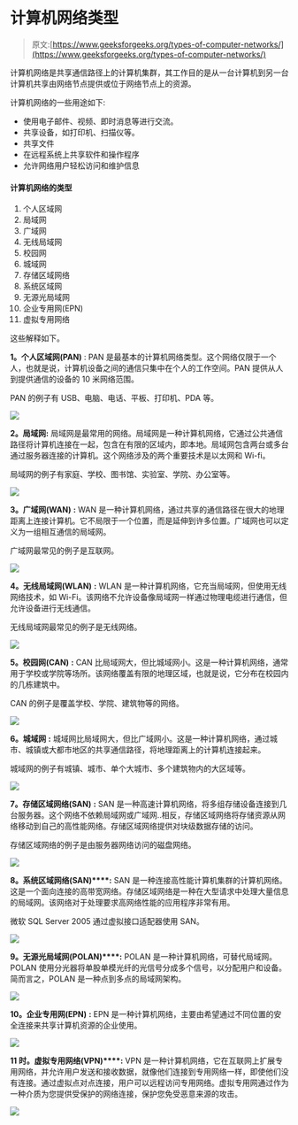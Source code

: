 # 计算机网络类型

> 原文:[https://www.geeksforgeeks.org/types-of-computer-networks/](https://www.geeksforgeeks.org/types-of-computer-networks/)

计算机网络是共享通信路径上的计算机集群，其工作目的是从一台计算机到另一台计算机共享由网络节点提供或位于网络节点上的资源。

计算机网络的一些用途如下:

*   使用电子邮件、视频、即时消息等进行交流。
*   共享设备，如打印机、扫描仪等。
*   共享文件
*   在远程系统上共享软件和操作程序
*   允许网络用户轻松访问和维护信息

#### 计算机网络的类型

1.  个人区域网
2.  局域网
3.  广域网
4.  无线局域网
5.  校园网
6.  城域网
7.  存储区域网络
8.  系统区域网
9.  无源光局域网
10.  企业专用网(EPN)
11.  虚拟专用网络

这些解释如下。

**1。个人区域网(PAN)** :
PAN 是最基本的计算机网络类型。这个网络仅限于一个人，也就是说，计算机设备之间的通信只集中在个人的工作空间。PAN 提供从人到提供通信的设备的 10 米网络范围。

PAN 的例子有 USB、电脑、电话、平板、打印机、PDA 等。

![](img/10b3d8cbc14e01a081a1c6b5a3115b1e.png)

**2。局域网:**
局域网是最常用的网络。局域网是一种计算机网络，它通过公共通信路径将计算机连接在一起，包含在有限的区域内，即本地。局域网包含两台或多台通过服务器连接的计算机。这个网络涉及的两个重要技术是以太网和 Wi-fi。

局域网的例子有家庭、学校、图书馆、实验室、学院、办公室等。

![](img/d911be59ad7f50cf75feee7e76b3627f.png)

**3。广域网(WAN)** **:**
WAN 是一种计算机网络，通过共享的通信路径在很大的地理距离上连接计算机。它不局限于一个位置，而是延伸到许多位置。广域网也可以定义为一组相互通信的局域网。

广域网最常见的例子是互联网。

![](img/92e7e1dcca2da2f0f393ed4fd0773103.png)

**4。无线局域网(WLAN)** **:**
WLAN 是一种计算机网络，它充当局域网，但使用无线网络技术，如 Wi-Fi。该网络不允许设备像局域网一样通过物理电缆进行通信，但允许设备进行无线通信。

无线局域网最常见的例子是无线网络。

![](img/7aeaa2495d0d5659e144370ac96f0f59.png)

**5。校园网(CAN)** **:**
CAN 比局域网大，但比城域网小。这是一种计算机网络，通常用于学校或学院等场所。该网络覆盖有限的地理区域，也就是说，它分布在校园内的几栋建筑中。

CAN 的例子是覆盖学校、学院、建筑物等的网络。

![](img/7d77bcd10126b7f2b263f8b2a67586bc.png)

**6。城域网** **:**
城域网比局域网大，但比广域网小。这是一种计算机网络，通过城市、城镇或大都市地区的共享通信路径，将地理距离上的计算机连接起来。

城域网的例子有城镇、城市、单个大城市、多个建筑物内的大区域等。

![](img/a4bf51e28c850a04084773fcd9646c17.png)

**7。存储区域网络(SAN)** **:**
SAN 是一种高速计算机网络，将多组存储设备连接到几台服务器。这个网络不依赖局域网或广域网..相反，存储区域网络将存储资源从网络移动到自己的高性能网络。存储区域网络提供对块级数据存储的访问。

存储区域网络的例子是由服务器网络访问的磁盘网络。

![](img/55ff0d999d1567d40000714ca75a65b4.png)

**8。系统区域网络(SAN)****:**
SAN 是一种连接高性能计算机集群的计算机网络。这是一个面向连接的高带宽网络。存储区域网络是一种在大型请求中处理大量信息的局域网。该网络对于处理要求高网络性能的应用程序非常有用。

微软 SQL Server 2005 通过虚拟接口适配器使用 SAN。

![](img/470176335f2b6162d9fad10e33f99bed.png)

**9。无源光局域网(POLAN)****:**
POLAN 是一种计算机网络，可替代局域网。POLAN 使用分光器将单股单模光纤的光信号分成多个信号，以分配用户和设备。简而言之，POLAN 是一种点到多点的局域网架构。

![](img/57577c94245283f03183c694459c1a3f.png)

**10。企业专用网(EPN)** **:**
EPN 是一种计算机网络，主要由希望通过不同位置的安全连接来共享计算机资源的企业使用。

![](img/955dddab0bf7a10e298f2570edf84898.png)

**11 时。虚拟专用网络(VPN)****:**
VPN 是一种计算机网络，它在互联网上扩展专用网络，并允许用户发送和接收数据，就像他们连接到专用网络一样，即使他们没有连接。通过虚拟点对点连接，用户可以远程访问专用网络。虚拟专用网通过作为一种介质为您提供受保护的网络连接，保护您免受恶意来源的攻击。

![](img/fbb2ce747f73c32bc133d085f5fe6a2c.png)